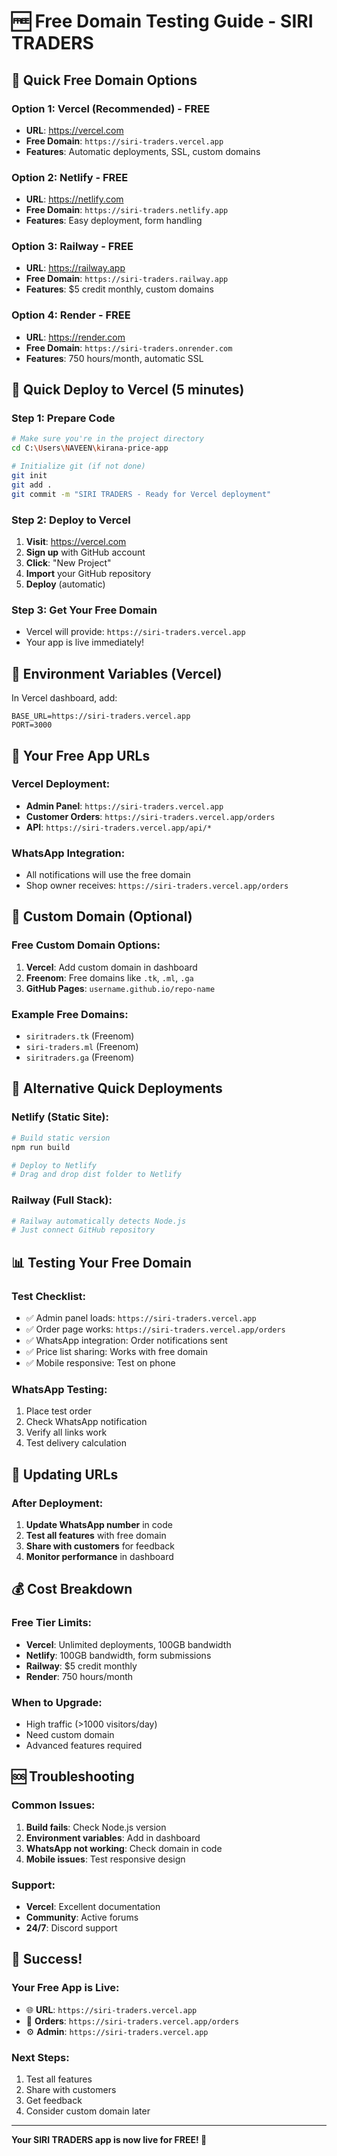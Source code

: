 # 🆓 Free Domain Testing Guide - SIRI TRADERS

## 🚀 Quick Free Domain Options

### Option 1: Vercel (Recommended) - FREE
- **URL**: https://vercel.com
- **Free Domain**: `https://siri-traders.vercel.app`
- **Features**: Automatic deployments, SSL, custom domains

### Option 2: Netlify - FREE
- **URL**: https://netlify.com
- **Free Domain**: `https://siri-traders.netlify.app`
- **Features**: Easy deployment, form handling

### Option 3: Railway - FREE
- **URL**: https://railway.app
- **Free Domain**: `https://siri-traders.railway.app`
- **Features**: $5 credit monthly, custom domains

### Option 4: Render - FREE
- **URL**: https://render.com
- **Free Domain**: `https://siri-traders.onrender.com`
- **Features**: 750 hours/month, automatic SSL

## 🎯 Quick Deploy to Vercel (5 minutes)

### Step 1: Prepare Code
```bash
# Make sure you're in the project directory
cd C:\Users\NAVEEN\kirana-price-app

# Initialize git (if not done)
git init
git add .
git commit -m "SIRI TRADERS - Ready for Vercel deployment"
```

### Step 2: Deploy to Vercel
1. **Visit**: https://vercel.com
2. **Sign up** with GitHub account
3. **Click**: "New Project"
4. **Import** your GitHub repository
5. **Deploy** (automatic)

### Step 3: Get Your Free Domain
- Vercel will provide: `https://siri-traders.vercel.app`
- Your app is live immediately!

## 🔧 Environment Variables (Vercel)

In Vercel dashboard, add:
```
BASE_URL=https://siri-traders.vercel.app
PORT=3000
```

## 📱 Your Free App URLs

### Vercel Deployment:
- **Admin Panel**: `https://siri-traders.vercel.app`
- **Customer Orders**: `https://siri-traders.vercel.app/orders`
- **API**: `https://siri-traders.vercel.app/api/*`

### WhatsApp Integration:
- All notifications will use the free domain
- Shop owner receives: `https://siri-traders.vercel.app/orders`

## 🎨 Custom Domain (Optional)

### Free Custom Domain Options:
1. **Vercel**: Add custom domain in dashboard
2. **Freenom**: Free domains like `.tk`, `.ml`, `.ga`
3. **GitHub Pages**: `username.github.io/repo-name`

### Example Free Domains:
- `siritraders.tk` (Freenom)
- `siri-traders.ml` (Freenom)
- `siritraders.ga` (Freenom)

## 🚀 Alternative Quick Deployments

### Netlify (Static Site):
```bash
# Build static version
npm run build

# Deploy to Netlify
# Drag and drop dist folder to Netlify
```

### Railway (Full Stack):
```bash
# Railway automatically detects Node.js
# Just connect GitHub repository
```

## 📊 Testing Your Free Domain

### Test Checklist:
- ✅ Admin panel loads: `https://siri-traders.vercel.app`
- ✅ Order page works: `https://siri-traders.vercel.app/orders`
- ✅ WhatsApp integration: Order notifications sent
- ✅ Price list sharing: Works with free domain
- ✅ Mobile responsive: Test on phone

### WhatsApp Testing:
1. Place test order
2. Check WhatsApp notification
3. Verify all links work
4. Test delivery calculation

## 🔄 Updating URLs

### After Deployment:
1. **Update WhatsApp number** in code
2. **Test all features** with free domain
3. **Share with customers** for feedback
4. **Monitor performance** in dashboard

## 💰 Cost Breakdown

### Free Tier Limits:
- **Vercel**: Unlimited deployments, 100GB bandwidth
- **Netlify**: 100GB bandwidth, form submissions
- **Railway**: $5 credit monthly
- **Render**: 750 hours/month

### When to Upgrade:
- High traffic (>1000 visitors/day)
- Need custom domain
- Advanced features required

## 🆘 Troubleshooting

### Common Issues:
1. **Build fails**: Check Node.js version
2. **Environment variables**: Add in dashboard
3. **WhatsApp not working**: Check domain in code
4. **Mobile issues**: Test responsive design

### Support:
- **Vercel**: Excellent documentation
- **Community**: Active forums
- **24/7**: Discord support

## 🎉 Success!

### Your Free App is Live:
- 🌐 **URL**: `https://siri-traders.vercel.app`
- 📱 **Orders**: `https://siri-traders.vercel.app/orders`
- ⚙️ **Admin**: `https://siri-traders.vercel.app`

### Next Steps:
1. Test all features
2. Share with customers
3. Get feedback
4. Consider custom domain later

---
**Your SIRI TRADERS app is now live for FREE! 🚀** 